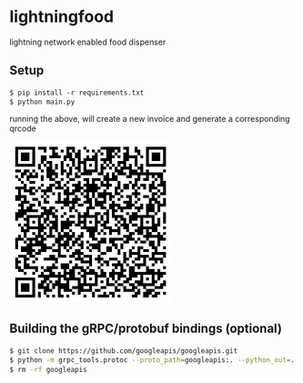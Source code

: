 # lightningfood
lightning network enabled food dispenser

## Setup
```
$ pip install -r requirements.txt
$ python main.py
```

running the above, will create a new invoice and generate a corresponding qrcode

![example_qr](test.png)

## Building the gRPC/protobuf bindings (optional)

```bash
$ git clone https://github.com/googleapis/googleapis.git
$ python -m grpc_tools.protoc --proto_path=googleapis:. --python_out=. --grpc_python_out=. rpc.proto
$ rm -rf googleapis
```
